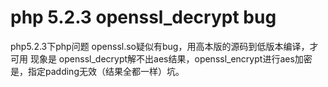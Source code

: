# php 5.2.3 openssl_decrypt bug
php5.2.3下php问题 openssl.so疑似有bug，用高本版的源码到低版本编译，才可用
现象是 openssl_decrypt解不出aes结果，openssl_encrypt进行aes加密是，指定padding无效（结果全都一样）坑。